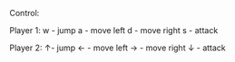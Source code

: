 
Control:

  Player 1: 
    w - jump
    a - move left
    d - move right
    s - attack
    
  Player 2: 
    ↑- jump
    ← - move left
    → - move right
    ↓ - attack
